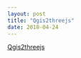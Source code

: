 ```yaml
---
layout: post
title: "Qgis2threejs"
date: 2018-04-24
---
```


[Qgis2threejs](../qgis2threejs/index.html)
